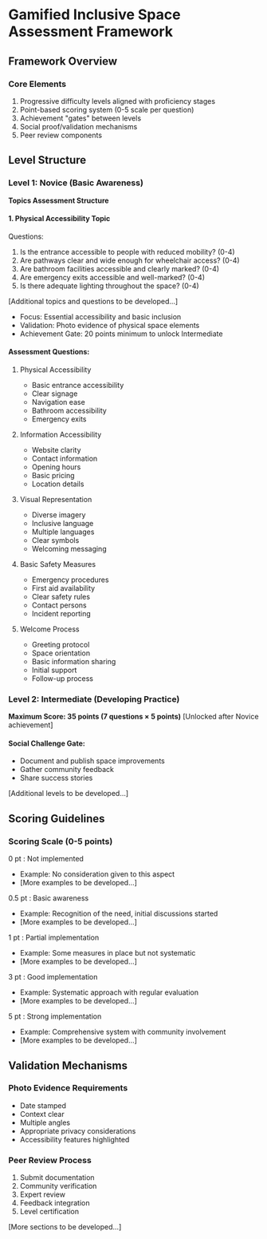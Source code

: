 # Gamified Inclusive Space Assessment Framework

## Framework Overview

### Core Elements
1. Progressive difficulty levels aligned with proficiency stages
2. Point-based scoring system (0-5 scale per question)
3. Achievement "gates" between levels
4. Social proof/validation mechanisms
5. Peer review components

## Level Structure

### Level 1: Novice (Basic Awareness)
**Topics Assessment Structure**

#### 1. Physical Accessibility Topic
Questions:
1. Is the entrance accessible to people with reduced mobility? (0-4)
2. Are pathways clear and wide enough for wheelchair access? (0-4)
3. Are bathroom facilities accessible and clearly marked? (0-4)
4. Are emergency exits accessible and well-marked? (0-4)
5. Is there adequate lighting throughout the space? (0-4)

[Additional topics and questions to be developed...]
- Focus: Essential accessibility and basic inclusion
- Validation: Photo evidence of physical space elements
- Achievement Gate: 20 points minimum to unlock Intermediate

#### Assessment Questions:
1. Physical Accessibility
   - Basic entrance accessibility
   - Clear signage
   - Navigation ease
   - Bathroom accessibility
   - Emergency exits

2. Information Accessibility
   - Website clarity
   - Contact information
   - Opening hours
   - Basic pricing
   - Location details

3. Visual Representation
   - Diverse imagery
   - Inclusive language
   - Multiple languages
   - Clear symbols
   - Welcoming messaging

4. Basic Safety Measures
   - Emergency procedures
   - First aid availability
   - Clear safety rules
   - Contact persons
   - Incident reporting

5. Welcome Process
   - Greeting protocol
   - Space orientation
   - Basic information sharing
   - Initial support
   - Follow-up process

### Level 2: Intermediate (Developing Practice)
**Maximum Score: 35 points (7 questions × 5 points)**
[Unlocked after Novice achievement]

#### Social Challenge Gate:
- Document and publish space improvements
- Gather community feedback
- Share success stories

[Additional levels to be developed...]

## Scoring Guidelines

### Scoring Scale (0-5 points)
0 pt : Not implemented
  - Example: No consideration given to this aspect
  - [More examples to be developed...]

0.5 pt : Basic awareness
  - Example: Recognition of the need, initial discussions started
  - [More examples to be developed...]

1 pt : Partial implementation
  - Example: Some measures in place but not systematic
  - [More examples to be developed...]

3 pt : Good implementation
  - Example: Systematic approach with regular evaluation
  - [More examples to be developed...]

5 pt : Strong implementation
  - Example: Comprehensive system with community involvement
  - [More examples to be developed...]

## Validation Mechanisms

### Photo Evidence Requirements
- Date stamped
- Context clear
- Multiple angles
- Appropriate privacy considerations
- Accessibility features highlighted

### Peer Review Process
1. Submit documentation
2. Community verification
3. Expert review
4. Feedback integration
5. Level certification

[More sections to be developed...]